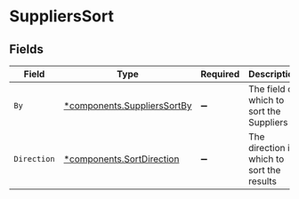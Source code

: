 # SuppliersSort


## Fields

| Field                                                                     | Type                                                                      | Required                                                                  | Description                                                               | Example                                                                   |
| ------------------------------------------------------------------------- | ------------------------------------------------------------------------- | ------------------------------------------------------------------------- | ------------------------------------------------------------------------- | ------------------------------------------------------------------------- |
| `By`                                                                      | [*components.SuppliersSortBy](../../models/components/supplierssortby.md) | :heavy_minus_sign:                                                        | The field on which to sort the Suppliers                                  | updated_at                                                                |
| `Direction`                                                               | [*components.SortDirection](../../models/components/sortdirection.md)     | :heavy_minus_sign:                                                        | The direction in which to sort the results                                |                                                                           |